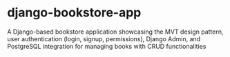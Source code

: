 # django-bookstore-app
A Django-based bookstore application showcasing the MVT design pattern, user authentication (login, signup, permissions), Django Admin, and PostgreSQL integration for managing books with CRUD functionalities
